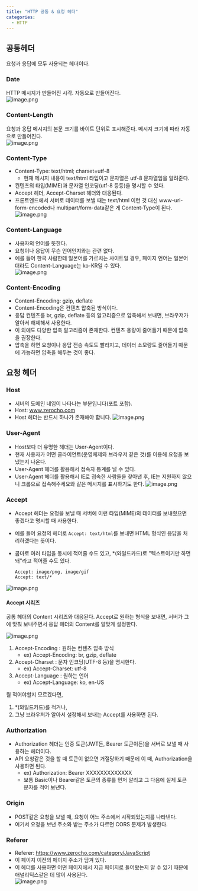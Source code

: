 ```yaml
---
title: "HTTP 공통 & 요청 헤더"
categories:
  - HTTP
---
```


## 공통헤더
요청과 응답에 모두 사용되는 헤더이다.

### Date
HTTP 메시지가 만들어진 시각. 자동으로 만들어진다.  
![image.png](https://images.velog.io/post-images/yhe228/0ce5b140-392e-11ea-857f-85d9b3abf241/image.png)

### Content-Length
요청과 응답 메시지의 본문 크기를 바이트 단위로 표시해준다. 메시지 크기에 따라 자동으로 만들어진다.  
![image.png](https://images.velog.io/post-images/yhe228/87085310-392e-11ea-ac73-97a79f467172/image.png)

### Content-Type
- Content-Type: text/html; charset=utf-8
	- 현재 메시지 내용이 text/html 타입이고 문자열은 utf-8 문자열임을 알려준다.
- 컨텐츠의 타입(MIME)과 문자열 인코딩(utf-8 등등)을 명시할 수 있다.
- Accept 헤더, Accept-Charset 헤더와 대응된다.
- 프론트엔드에서 서버로 데이터를 보낼 때는 text/html 이런 것 대신 www-url-form-encoded나 multipart/form-data같은 게 Content-Type이 된다.  
![image.png](https://images.velog.io/post-images/yhe228/ffd10a30-392e-11ea-ac73-97a79f467172/image.png)  

### Content-Language
- 사용자의 언어를 뜻한다.
- 요청이나 응답이 무슨 언어인지와는 관련 없다.
- 예를 들어 한국 사람한테 일본어를 가르치는 사이트일 경우, 페이지 언어는 일본어더라도 Content-Language는 ko-KR일 수 있다.  
![image.png](https://images.velog.io/post-images/yhe228/2a3a2040-392f-11ea-9946-1dce64e3fe83/image.png)

### Content-Encoding
- Content-Encoding: gzip, deflate
- Content-Encoding은 컨텐츠 압축된 방식이다.
- 응답 컨텐츠를 br, gzip, deflate 등의 알고리즘으로 압축해서 보내면, 브라우저가 알아서 해제해서 사용한다.
- 이 외에도 다양한 압축 알고리즘이 존재한다. 컨텐츠 용량이 줄어들기 때문에 압축을 권장한다.
- 압축을 하면 요청이나 응답 전송 속도도 빨라지고, 데이터 소모량도 줄어들기 때문에 가능하면 압축을 해두는 것이 좋다.


## 요청 헤더
### Host
- 서버의 도메인 네임이 나타나는 부분입니다(포트 포함). 
- Host: www.zerocho.com
- Host 헤더는 반드시 하나가 존재해야 합니다.
![image.png](https://images.velog.io/post-images/yhe228/5edf5710-3930-11ea-a83d-8f80807e9615/image.png)

### User-Agent
- Host보다 더 유명한 헤더는 User-Agent이다.
- 현재 사용자가 어떤 클라이언트(운영체제와 브라우저 같은 것)를 이용해 요청을 보냈는지 나온다.
- User-Agent 헤더를 활용해서 접속자 통계를 낼 수 있다.
- User-Agent 헤더를 활용해서 IE로 접속한 사람들을 찾아낸 후, IE는 지원하지 않으니 크롬으로 접속해주세요와 같은 메시지를 표시하기도 한다.
![image.png](https://images.velog.io/post-images/yhe228/adf6fd80-3930-11ea-ac73-97a79f467172/image.png)

### Accept
- Accept 헤더는 요청을 보낼 때 서버에 이런 타입(MIME)의 데이터를 보내줬으면 좋겠다고 명시할 때 사용한다.
- 예를 들어 요청의 헤더로 `Accept: text/html`를 보내면 HTML 형식인 응답을 처리하겠다는 뜻이다.
- 콤마로 여러 타입을 동시에 적어줄 수도 있고, *(와일드카드)로 "텍스트이기만 하면 돼"라고 적어줄 수도 있다.

    ```
    Accept: image/png, image/gif
    Accept: text/*
    ```

![image.png](https://images.velog.io/post-images/yhe228/c2314ba0-3932-11ea-afd5-1bd0fa67b500/image.png)


#### Accept 시리즈
공통 헤더의 Content 시리즈와 대응된다. Accept로 원하는 형식을 보내면, 서버가 그에 맞춰 보내주면서 응답 헤더의 Content를 알맞게 설정한다.

![image.png](https://images.velog.io/post-images/yhe228/7fb640a0-3932-11ea-af23-957dffceb707/image.png)

1. Accept-Encoding : 원하는 컨텐츠 압축 방식
	- ex) Accept-Encoding: br, gzip, deflate
2. Accept-Charset : 문자 인코딩(UTF-8 등)을 명시한다.
	- ex) Accept-Charset: utf-8
3. Accept-Language : 원하는 언어
	- ex) Accept-Language: ko, en-US

뭘 적어야할지 모르겠다면,  
1. *(와일드카드)를 적거나, 
2. 그냥 브라우저가 알아서 설정해서 보내는 Accept를 사용하면 된다.

### Authorization
- Authorization 헤더는 인증 토큰(JWT든, Bearer 토큰이든)을 서버로 보낼 때 사용하는 헤더이다.
- API 요청같은 것을 할 때 토큰이 없으면 거절당하기 때문에 이 때, Authorization을 사용하면 된다.
	- ex) Authorization: Bearer XXXXXXXXXXXXX
	- 보통 Basic이나 Bearer같은 토큰의 종류를 먼저 알리고 그 다음에 실제 토큰 문자를 적어 보낸다.
    
### Origin
- POST같은 요청을 보낼 때, 요청이 어느 주소에서 시작되었는지를 나타낸다.
- 여기서 요청을 보낸 주소와 받는 주소가 다르면 CORS 문제가 발생한다.

### Referer
- Referer: https://www.zerocho.com/category/JavaScript
- 이 페이지 이전의 페이지 주소가 담겨 있다.
- 이 헤더를 사용하면 어떤 페이지에서 지금 페이지로 들어왔는지 알 수 있기 때문에 애널리틱스같은 데 많이 사용된다.  
![image.png](https://images.velog.io/post-images/yhe228/43984770-3933-11ea-afd5-1bd0fa67b500/image.png)

